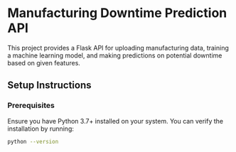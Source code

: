 # Manufacturing Downtime Prediction API

This project provides a Flask API for uploading manufacturing data, training a machine learning model, and making predictions on potential downtime based on given features.

## Setup Instructions

### Prerequisites

Ensure you have Python 3.7+ installed on your system. You can verify the installation by running:

```bash
python --version
